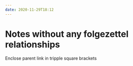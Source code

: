 ```yaml
---
date: 2020-11-29T18:12
---
```


# Notes without any folgezettel relationships

Enclose parent link in tripple square brackets